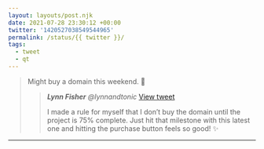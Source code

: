 ```yaml
---
layout: layouts/post.njk
date: 2021-07-28 23:30:12 +00:00
twitter: '1420527038549544965'
permalink: /status/{{ twitter }}/
tags: 
  - tweet
  - qt
---
```


> Might buy a domain this weekend. 🤞 
> 
> > <cite>**Lynn Fisher** @lynnandtonic</cite> [View tweet](/status/1233787443343544327)
> > 
> > I made a rule for myself that I don’t buy the domain until the project is 75% complete. Just hit that milestone with this latest one and hitting the purchase button feels so good! ✨

---
